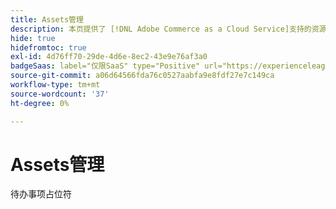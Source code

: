 ```yaml
---
title: Assets管理
description: 本页提供了 [!DNL Adobe Commerce as a Cloud Service]支持的资源管理选项概述。
hide: true
hidefromtoc: true
exl-id: 4d76ff70-29de-4d6e-8ec2-43e9e76af3a0
badgeSaas: label="仅限SaaS" type="Positive" url="https://experienceleague.adobe.com/zh-hans/docs/commerce/user-guides/product-solutions" tooltip="仅适用于Adobe Commerce as a Cloud Service和Adobe Commerce Optimizer项目(Adobe管理的SaaS基础架构)。"
source-git-commit: a06d64566fda76c0527aabfa9e8fdf27e7c149ca
workflow-type: tm+mt
source-wordcount: '37'
ht-degree: 0%

---
```


# Assets管理

待办事项占位符
